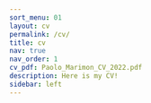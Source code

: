 ```yaml
---
sort_menu: 01 
layout: cv
permalink: /cv/
title: cv
nav: true
nav_order: 1
cv_pdf: Paolo_Marimon_CV_2022.pdf
description: Here is my CV!
sidebar: left
---
```


